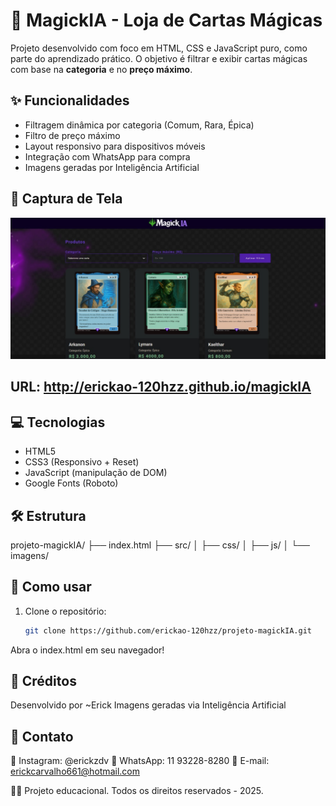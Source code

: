 # 🔮 MagickIA - Loja de Cartas Mágicas

Projeto desenvolvido com foco em HTML, CSS e JavaScript puro, como parte do aprendizado prático. O objetivo é filtrar e exibir cartas mágicas com base na **categoria** e no **preço máximo**.

## ✨ Funcionalidades

- Filtragem dinâmica por categoria (Comum, Rara, Épica)
- Filtro de preço máximo
- Layout responsivo para dispositivos móveis
- Integração com WhatsApp para compra
- Imagens geradas por Inteligência Artificial

## 📸 Captura de Tela

![screenshot](./src/imagens/review.jpg)

## URL: http://erickao-120hzz.github.io/magickIA

## 💻 Tecnologias

- HTML5
- CSS3 (Responsivo + Reset)
- JavaScript (manipulação de DOM)
- Google Fonts (Roboto)

## 🛠️ Estrutura

projeto-magickIA/
├── index.html
├── src/
│ ├── css/
│ ├── js/
│ └── imagens/

## 🚀 Como usar

1. Clone o repositório:
   ```bash
   git clone https://github.com/erickao-120hzz/projeto-magickIA.git

Abra o index.html em seu navegador!

## 🧠 Créditos
Desenvolvido por ~Erick
Imagens geradas via Inteligência Artificial

## 📱 Contato
📸 Instagram: @erickzdv
📩 WhatsApp: 11 93228-8280
📨 E-mail: erickcarvalho661@hotmail.com

🧙‍♂️ Projeto educacional. Todos os direitos reservados - 2025.


